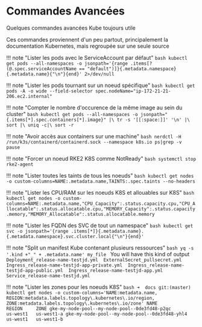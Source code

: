 # Commandes Avancées

Quelques commandes avancées Kube toujours utile

Ces commandes proviennent d'un peu partout, principalement la documentation Kubernetes, mais regroupée sur une seule source

!!! note "Lister les pods avec le ServiceAccount par défaut"
    ```bash
    kubectl get pods --all-namespaces -o jsonpath='{range .items[?(@.spec.serviceAccountName == "default")]}{.metadata.namespace} {.metadata.name}{"\n"}{end}' 2>/dev/null
    ```

!!! note "Lister les pods tournant sur un noeud spécifique"
    ```bash
    kubectl get pods -A -o wide --field-selector spec.nodeName="ip-172-21-21-206.ec2.internal"
    ```

!!! note "Compter le nombre d'occurence de la même image au sein du cluster"
    ```bash
    kubectl get pods --all-namespaces -o jsonpath="{.items[*].spec.containers[*].image}" |\
    tr -s '[[:space:]]' '\n' |\
    sort |\
    uniq -c|\
    sort -r
    ```

!!! note "Avoir accès aux containers sur une machine"
    ```bash
    nerdctl -H /run/k3s/containerd/containerd.sock --namespace k8s.io ps|grep -v pause
    ```

!!! note "Forcer un noeud RKE2 K8S comme NotReady"
    ```bash
    systemctl stop rke2-agent
    ```

!!! note "Lister toutes les taints de tous les noeuds"
    ```bash
    kubectl get nodes -o custom-columns=NAME:.metadata.name,TAINTS:.spec.taints --no-headers
    ```

!!! note "Lister les CPU/RAM sur les noeuds K8S et allouables sur K8S"
    ```bash
    kubectl get nodes -o custom-columns=NAME:.metadata.name,"CPU_Capacity":.status.capacity.cpu,"CPU_Allocatable":.status.allocatable.cpu,"MEMORY_Capacity":.status.capacity.memory,"MEMORY_Allocatable":.status.allocatable.memory
    ```

!!! note "Lister les FQDN des SVC de tout un namespace"
    ```bash
    kubectl get svc -o jsonpath='{range .items[*]}{.metadata.name}.{.metadata.namespace}.svc.cluster.local{"\n"}{end}'
    ```

!!! note "Split un manifest Kube contenant plusieurs ressources"
    ```bash
    yq -s '.kind +"_" + .metadata.name' my_file
    ```
    You will have this kind of output
    <!-- markdownlint-disable MD038 -->
    ```
    Deployment_release-name-testjd.yml  ExternalSecret_pullsecret.yml  Ingress_release-name-testjd-app-private.yml  Ingress_release-name-testjd-app-public.yml  Ingress_release-name-testjd-app.yml  Service_release-name-testjd.yml
    ```


!!! note "Lister les zones pour les noeuds K8S"
    ```bash
    ➜  docs git:(master) kubectl get nodes -o custom-columns='NAME:metadata.name, REGION:metadata.labels.topology\.kubernetes\.io/region, ZONE:metadata.labels.topology\.kubernetes\.io/zone'
    NAME                                                   REGION     ZONE
    gke-my-node-pool--my-node-pool--0de3fd48-p2qc          us-west1   us-west1-a
    gke-my-node-pool--my-node-pool--0de3fd48-yhl4          us-west1   us-west1-b
    ```
